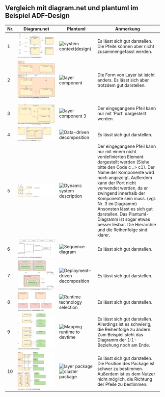 ## Vergleich mit diagram.net und plantuml im Beispiel ADF-Design

|Nr.          | Diagram.net     | Plantuml        | Anmerkung    |
| ----------- | ----------- | ----------- | ------------ |
|1|![system-context.drawio](/ADF-Design/drawio/system-context.drawio.svg)|![system context(design)](https://www.plantuml.com/plantuml/png/bP8nRyCW48LtViKfNfB1LOmxELQKLkhOfLcxO3Wxg3P4W2LRLVzxiMdig4chX8rxxplWSJlhc75jKuFjhSC6k5OEExSKQ6MbLgJ6qe7JO6HrS22aGUwaLeHahpsywHeXoO1PC0b4PLbIpcU51eLUAcbGqaaXGr-cAgyjzk4cUwwFk1XyeJ3k8QgbmWV1x0759m6_b1OUyfr_kAS5vFbfizqE3TXqpZNW-H8evejzaU1_wHmQnQQWaf7wNGquTdCQrsdwBqtFSaaWZdqP82fgnZysP-_VP7dUMlJKkuAcXzQooly7yOdVoT0JKzpEfCJ_tvtC8o4CukKw7YBAGFfPCoNZ27xSk977SRIAMnphrU2WVpd83fNmO_qD "system context(design)")|Es lässt sich gut darstellen. Die Pfeile können aber nicht zusammengefasst werden.|
|2|![functional-decomposition1.drawio](/ADF-Design/drawio/functional-decomposition1.drawio.svg)|![layer component](https://www.plantuml.com/plantuml/png/bPAnJiCm54LtVyLJEp05AKx2G9seKYKcDaRAuDelQLJdkRATeKByEqw08gG4WkTpV8zaRtsGBlIT0IClw43Pxcm9AR0RWtM0OC6rpJ60RXsgq5fY_jJIMJhPVSFmoY2UWrIdnjcUzCuQwuJOVG5L1UkwhhbI8_XWAJo5Yq4Wwpffs1jZjJKw1go464kYiQV7iIbTWVHWqk4Al5FgSsqupsLPNaSWVO6Vcr5JwGpCfs3-Umd_AE5_bcHJbsSpS3u5vpDmCGKNGxPA8KcgE0EmFfZu51lJ4jvgwO-eD_T2z1whQa_GUzaWSARuVuKC4ZSO-J8Zkqui578MoL4ebWa5Oria7V_lEm00 "layer component")|Die Form von Layer ist leicht anders. Es lässt sich aber trotzdem gut darstellen.|
|3|![functional-decomposition2.drawio](/ADF-Design/drawio/functional-decomposition2.drawio.svg)|![layer component 3](https://www.plantuml.com/plantuml/svg/TP9TIyCm58RlyokEsrsHiQqeKzeo6EYbeXSYpelJzBGBJKzAcY93_E-cPNO5kvERv7sVyv6GRUFGkhRIeF585gIfQiF43a9nbL6kcE2Tj3PVCC_pV2tb83zQ8ePvUaTBl1dKPyLbZovfCuWlb7bj8scK_cIH2-fGkXt9RmVbUhKBeIbtu0nOLHmSPCgITCgmQ4h5DLgiHWD_2_2HeYmBQrhETaOR-pTyxpqOTg_kg0dOs0gr-15YD-JFWk1y28DW1b4q24a2s81UdRfqKHlha_poXk9Jey7zYEDuL0u__rSByHATJj7f9LfEqT9Vpa-rI7mRWFieQXjAaZr3sw1_zjNrQRCMtbzqM3g1dLqvwOejSUP_poy0 "layer component 3")|Der eingegangene Pfeil kann nur mit 'Port' dargestellt werden. |
|4|![data.drawio](/ADF-Design/drawio/data.drawio.svg)|![Data-driven decomposition](https://www.plantuml.com/plantuml/png/dPA_2i903CRtUufmRWK7gwCK1_45kdP9hwaStkNacWeYlhkjYdzAEsYcV91yloHaqmX6QRs3BGhEgsXFn52H2VuO6Yisi5BDmV8H8tg8P0HvxmWk2hhO1PPSpftc43qwTLNgNQEJ90-UUkT5acXOh_iqom0RG9ZLTPqQyp1oM983ZIBHbgtG0Wf-YVHJBFKa91r2oY_8U0yEcymla-c-vZhjNWxTgx_t_XIh9tVg4iiXbaQn1T-FkI6kkXUu0G00 "Data-driven decomposition")|Es lässt sich gut darstellen.|
|5|![dynamic1.drawio](/ADF-Design/drawio/dynamic1.drawio.svg)|![Dynamic system description](https://www.plantuml.com/plantuml/svg/VP9DIyGm48Rl-HKZU_2sRBzabROihEX9bFKWeXwowRGRcavgaY95_EzcgvIbLEUMztacl8HihEF6TOs2wvvu8mNOtZfie40hZ6oTrCJE2Ymb8JoZKle35cLPXaACyQr195ZiBt75ap5za5GFwWhNOxZ3mcThWIVhzuPJXKSLBqxYfuDqGteSniuLbWwS1YEhWuD26XH3ELjBQhdX3GZTj9gG77moyBFdegwCxgZOQgNDR_q1tMXoZwvN2AHDmnNxOkmboxBjU4Nm1caw7lCSk0KHJAHmJWedKZGdHHCfdfFYYPJCIGbZ0fRBtBU3gpJjBERvAy5TlyFt3gqBc0S3Z-1Kw2pthnuo4VvBenyQpz1et4rcQCpyqf_KjzuW5VxZVGC0 "Dynamic system description")|Der eingegangene Pfeil kann nur mit einem nicht vordefinierten Element dargestellt werden (Siehe bitte den Code c ..> c1). Der Name der Komponente wird noch angezeigt. Außerdem kann der Port nicht verwendet werden, da er zwingend innerhalb der Komponente sein muss. (vgl. Nr. 3 im Diagramm) <br/>Ansonsten lässt es sich gut darstellen. Das Plantuml-Diagramm ist sogar etwas besser lesbar. Die Hierarchie und die Reihenfolge sind klarer.|
|6|![dynamic2.drawio](/ADF-Design/drawio/dynamic2.drawio.svg)|![Sequence diagram](https://www.plantuml.com/plantuml/png/dP713e8m38RlUuhAdGDXNeXHNi0BFa73Abd2Djow62M-kzFRI4ZGNljzRTg_3OoUendXGhT8jYTG6WUFHkmcZuD1O79FO1z9YFbBl-1K7g5eUcScPyboLK2g1iwFxZCaS0KYR-TyNIHO8UDrT7TG57gl9zREYXpABRd5aajhlz4wb3zRzTAIVzrLhLepMPMUdIzPnqMR-1Jb6m00 "Sequence diagram")|Es lässt sich gut darstellen.|
|7|![deployment.drawio](/ADF-Design/drawio/deployment.drawio.svg)|![Deployment-driven decomposition](https://www.plantuml.com/plantuml/png/dPHDRzim38Rl-XL4TYWGp4MRhSEs1a6RfZiCwtO8i5rsaINQLYDBXZxSf4F_-oWxJGCqTO7gO1iW-UfzAD4NFd0NOgrXWOsscnfDoAHJBHgGA6pTMA-2ieOTQIm210jEbLK0gHoABk1NoZJSyHhW7mDQnahSVgRrpPgm31kD570rrxl0d8jLwMmqyifgw-1TKU0d8RhuG_SaQwhW8hn9BV-29_niJqqhWs7J85WNAiiU6EkSZiRZ6vihKbnWgmIEnoEOJgy8FGPbIlX9IRCPS0_yqU8U9rMhNqkuR9fioOtCxRgllrwZYAa_S6rQvQn9dUrbCCaK9_ZvYMe7EafYMpkacPIU3WOkjsczZjgoxO4iqA-2RQ1tZ-vbblmmon_COUxidN-i7U0eXZYIq6i0jyy1VYWJrx14rmwPbuVDV-SjXz-AxZFNSCD5HGV-AaKrHD4RwUuM6dbyozqWaDu72kJ98TVg7g4R94C57axVmmJefi27KIenfzt-j5uk-TZbd_Nvarq-Exf3Os2ENbGELHwfH_SHDAUtKOA6j8o18MIqPeapryHndiRWM79VeJp_Efr6JqtzQwBd9TB8U-5KqyrryTP2HanPbgxvyxfjh3WScq2ciyCRCiOkw0ZeJ_KV "Deployment-driven decomposition")|Es lässt sich gut darstellen.|
|8|![technologies.drawio](/ADF-Design/drawio/technologies.drawio.svg)|![Runtime technology selection](https://www.plantuml.com/plantuml/png/dPBTIWCn48NlynH3Uo4ir4iHkvHgYoBKejONc4sckw7PIKbcrKNxxgO_jXHQBvoB43ZVcSaSCeo2GPhQmMl3Oci28LsnTxvi8P8ZBTQpkd0q5n0FmPQLWB5X9yI5vIK6h06-5AHYRsXtNTUzPvb9woW9eKQt5-vGByhW6pQZD2n0TpwdAwqt-cfphaSWb-wVxQur7RLpbadQ9O4FKdcrKchpr4wMZL6mm4Wme_1E8SiwaESZNoyRiLp2D6630M04t5jkdn_X0OK-i3sF5qeTTaYcftRsCjdYR_kGjwW-9gUbvS_Jf3acnrHOP9XORiuOI2c4_BjdUg2XMxWKL7-TnQN1M97fgmAIDW1pIhp9yoQcTNuX-XDIGsAJ_j8F "Runtime technology selection")|Es lässt sich gut darstellen.|
|9|![runtimedevtime1.drawio](/ADF-Design/drawio/runtimedevtime1.drawio.svg)|![Mapping runtime to devtime](https://www.plantuml.com/plantuml/png/dLJBQiCm4BphAvRqK32arC_Gva5e83UVUYmzg9BiYEXXPBabjFdtoacSGg8cRdKmkyoiPcS4djSM6zj80JckAgvAC8soN3Am6YXxRqiaM67Rtl1oPO5omuZbMg5wpLM53PO0dmZS8LfMMZ5b3trxbbhPPxiH39Gs4eiZy8J9kZIwKNIXXJPmKnH5HCWEt-w-hGvMfHlzptLl3-mUfuVhjWZTXeyXUfbEf_bcqUtv2fF9iPdD0DT0GlIZEmY2V9DhsWWM10D7tjTxfWmH2M7oDQH3Lpj1uLOO2wxO7SNrYj7nJbJr4OrwYvunb-u1s8SsQmyvHYJgDeoy6_xWyIyEr7bieSz2VCgAVApab1NxM6dlE194uiv1udUONC7JotYRWEoLGDOhWL5lR-bVdZf39EkCf7wZHpppuwChywFBysZE57M_acy0 "Mapping runtime to devtime")|Es lässt sich gut darstellen.  Allerdings ist es schwierig, die Reihenfolge zu ändern. Zum Beispiel steht das Diagramm der 1:1-Beziehung noch am Ende. |
|10|![runtimedevtime2.drawio](/ADF-Design/drawio/runtimedevtime2.drawio.svg)|![layer package](https://www.plantuml.com/plantuml/png/ZPInQiCm48PtFSMH3frIQiasj75C8D2fGw5Zqa6HvCH4beIi3A7jkrUMd8B1SU99sD_zzw4xl6eTjUxKI93qB2mOoevqBz2Z59K3fy7M-uC3Nbl1NAqLQe-rCjJI1fXkZ5P2EVX6u9-TBzrRVL9yhQMsHR6-06K93rLLOSO2-AQL-tHdAK1fsr29VX6gjEI-_QmeWeUlsAhtO9JCWBOWaov2v8prtRfdirmk_vj0yWN3dhwC9LTWF0RZQHCSJV1D4p8MJgx0wHYSJfkGQ49kccHZuTaLE1-3yywatufEvICUWqn_xaTa_8XsB-APPj56qfsGCDkgA4kJEvBY5HiydOJlI8fNPCXq4kcI_6xDDuUQSw6--DmF6FaP3zuGP8QCmSWC6HCPEVyfksNrRQKtMSXQYITEsuFWYr0I0Nm581U0Z0E8-HwbNwQnhwz5SMhzBI260vHEGoH0sJIK1YYVXD1AAEv_8Ny0 "layer package")![cluster package](https://www.plantuml.com/plantuml/png/ZPCnJyCm48Lt_ufJ6PY2YDj4WgPLfKhCI8oKmRMTDkh5ZXndGC1_vn8792GdnTD9_jwxvxEzQxrmlgiH97QjrmuQ8I_YfDajwjA3j-2gqzc3gfoMlhA6jPVADCA96gIj6skqyV31WDQHf2TdEwFs5gqhYlqFiDt2JLcMNCe1VBB6l_Xtr62igmMoByPAYuhQBqWLaf3cOCOQqWM85igqjz6vb6F7VhrkDflVHf2-mT--99Ff1CnZC9-0bp5uUJqw3z7vrUYhM8FL19p5u6m2pcDmtaSVRxlF_XpA8VjOZsDlQEp71tqliX0TnL4ZB0vcs4MH_iCfJA7XyqwyTv8f92gXYo0MIRx6okWx9TgpLkl7ekXQicQqFL3BUMeLg6oUoWALpr8qXWIJpst_36CWezED08y3RAUDei_s3G00 "cluster package")|Es lässt sich gut darstellen. Die Position des Package ist schwer zu bestimmen. Außerdem ist es dem Nutzer nicht möglich, die Richtung der Pfeile zu bestimmen.|
